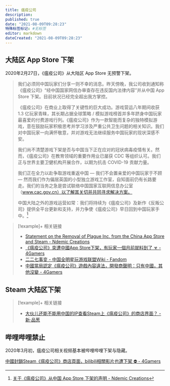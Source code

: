 ```yaml
---
title: 瘟疫公司
description:
published: true
date: "2021-08-09T09:28:23"
特殊标签标记: #无标签
editor: markdown
dateCreated: "2021-08-09T09:28:23"
---
```


## 大陆区 App Store 下架

2020年2月27日，《瘟疫公司》从大陆区 App Store 无预警下架。

> 我们必须同中国玩家们分享一则不幸的消息。昨天傍晚，我公司收到通知称《瘟疫公司》“经中国国家网信办审查存在违反国内法律内容”并从中国 App Store 下架。目前状况已经完全超出我方掌控。
>
> 《瘟疫公司》在商业上取得了关键性的巨大成功。游戏营运八年期间收获 1.3 亿玩家青睐，其长期占据全球策略 / 模拟游戏榜首并多年跻身中国玩家最喜爱的付费游戏行列。《瘟疫公司》作为一款智能而复杂的独特模拟游戏，意在鼓励玩家积极思考并学习涉及严重公共卫生问题的相关知识。我们对中国玩家一向满怀敬意，并对游戏无法继续服务中国玩家的现状深感不安。
>
> 我们尚不清楚游戏下架是否与中国当下正在应对的冠状病毒疫情有关。然而，《瘟疫公司》在教育领域的重要作用业已屡获 CDC 等组织认可。我们正与世界主要卫健机构开展合作，以期为抗击 COVID-19 贡献力量。
>
> 我们正在全力以赴争取游戏重返中国 — 我们不会置亲爱的中国玩家于不顾 — 然而我们作为偏居英国的小型独立游戏工作室，自知面前仍有长路要走。我们的当务之急是尝试联络中国国家互联网信息办公室（www.cac.gov.cn）以了解其关切并共同寻求解决方案。
>
> 中国大陆之外的游戏运营如常：我们将持续为《瘟疫公司》及新作《反叛公司》提供全平台更新和支持，并力争使《瘟疫公司》早日回到中国玩家手中。[^rmfmanm]

[^rmfmanm]: [关于《瘟疫公司》从中国 App Store 下架的声明 - Ndemic Creations](https://web.archive.org/web/20210527081124/https://www.ndemiccreations.com/en/news/174-app-store)

> [!example]+ 相关链接
> + [Statement on the Removal of Plague Inc. from the China App Store and Steam - Ndemic Creations](https://web.archive.org/web/20210417055632mp_/https://www.ndemiccreations.com/en/news/173-statement-on-the-removal-of-plague-inc-from-the-china-app-store)
> + [《瘟疫公司》突遭中國App Store下架，有玩家一個月前就料到了 ☣ - 4Gamers](https://web.archive.org/web/20210809002213if_/https://www.4gamers.com.tw/news/detail/42225/plague-inc-was-pull-off-from-china-app-store-all-of-sudden-by-no-reason)
> + [二二七事变 - 中国全明星玩游戏联盟Wiki - Fandom](https://web.archive.org/web/20210809001419/https://kichiku.fandom.com/zh/wiki/二二七事变)
> + [中國當局認定《瘟疫公司》遊戲內容違法，開發商聲明：只有中國，其他沒變 - 4Gamers](https://web.archive.org/web/20210809230259if_/https://www.4gamers.com.tw/news/detail/42235/ndemic-creations-statement-on-the-removal-of-plague-inc-from-the-china-app-store)

## Steam 大陆区下架

> [!example]+ 相关链接
> + [大伙儿还能不能用中国的IP查看Steam上《瘟疫公司》的商店界面？ - 新·品葱](https://web.archive.org/web/20200302092403/https://pincong.rocks/question/19991)

## 哔哩哔哩禁止

2020年3月初，瘟疫公司相关视频基本被哔哩哔哩下架与隐藏。

[中國封鎖Steam《瘟疫公司》商店頁面，bilibili相關影片也遭下架 ⛔ - 4Gamers](https://web.archive.org/web/20210809002045if_/https://www.4gamers.com.tw/news/detail/42254/steam-plague-inc-has-been-pull-off-by-cyberspace-administration-of-china)
